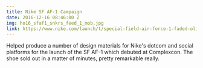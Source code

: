 ```yaml
---
title: Nike SF AF-1 Campaign
date: 2016-12-16 08:46:00 Z
img: ho16_sfaf1_snkrs_feed_1_mob.jpg
link: https://www.nike.com/launch/t/special-field-air-force-1-faded-olive-gum-light-brown
---
```


Helped produce a number of design materials for Nike's dotcom and social platforms for the launch of the SF AF-1 which debuted at Complexcon. The shoe sold out in a matter of minutes, pretty remarkable really.